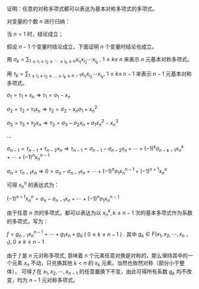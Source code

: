  证明：任意的对称多项式都可以表达为基本对称多项式的多项式。

对变量的个数 $n$ 进行归纳：

当 $n = 1$ 时，结论成立；

假设 $n-1$ 个变量时结论成立，下面证明 $n$ 个变量时结论也成立。

用 $\sigma_k=\sum_{1\leq i_1\leq i_2\leq\cdots\leq i_k\leq n}x_{i_1}x_{i_2}\cdots x_{i_k}$ , $1\leq k\leq$ $n$ 来表示 $n$ 元基本对称多项式。

用 $\tau_k=\sum_{1\leq i_1\leq i_2\leq \dots\leq i_k\leq n-1}x_{i_1}x_{i_2}\cdots x_{i_k}$, $1\leq k\leq$ $n-1$ 来表示 $n-1$ 元基本对称多项式。

$\sigma_1=\tau_1+x_n\Rightarrow \tau_1=\sigma_1-x_n$

$\sigma_2=\tau_2+\tau_1 x_n\Rightarrow \tau_2=\sigma_2-x_n\sigma_1+x_n^2$

$\sigma_3=\tau_3+\tau_2 x_n\Rightarrow \tau_3=\sigma_3-\sigma_2 x_n+\sigma_1x_n^2-x_n^3$

...

$\sigma_{n-1}=\tau_{n-1}+\tau_{n-2}x_n\Rightarrow \tau_{n-1}=\sigma_{n-1}-\sigma_{n-2}x_n+\cdots+(-1)^k\sigma_{n-k-1}x_n^k+\cdots+(-1)^nx_n^{n-1}$

$\sigma_n=\tau_{n-1}x_n\Rightarrow 0=\sigma_n-\sigma_{n-1}x_n+\cdots+(-1)^n\sigma_1x_n^{n-1}+(-1)^{n+1}x_n^n$

可得 $x_n^n$ 的表达式为：

$(-1)^{n+1}x_n^n=\sigma_n-\sigma_{n-1}x_n+\cdots+(-1)^n\sigma_1x_n^{n-1}$

由于任意 $n$ 次的多项式，都可以表达为以 $x_n^k, k \leq n-1$ 次的基本多项式作为系数的多项式，写为：

$f=g_{n-1}x_n^{n-1}+\cdots+g_1x_n+g_0$ ( $0\leq k\leq n-1$ ) . 
其中 $g_k\in F(x_1,x_2,\cdots, x_{n-1}),0\leq k\leq n-1$

由于 $f$ 是 $n$ 元对称多项式, 意味着 $n$ 个元素任意对换是对称的，那么保持其中的一个元素 $x_n$ 不动，只兑换其他 $k < n$ 的 $x_k$ 元素，当然也依然对称（部分小于整体）， 可得 $f$ 在 $x_1,x_2,\cdots, x_{n-1}$ 的任意置换下不变，由此可得所有系数 $g_k$ 均不改变，均为 $n-1$ 元对称多项式。

